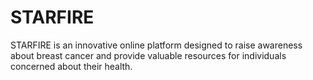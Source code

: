 # STARFIRE
STARFIRE is an innovative online platform designed to raise awareness about breast cancer and provide valuable resources for individuals concerned about their health.
